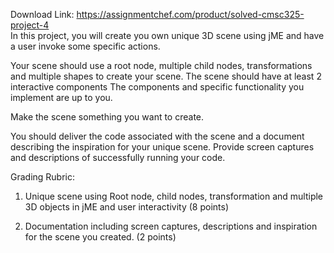 Download Link: https://assignmentchef.com/product/solved-cmsc325-project-4
<br>
In this project, you will create you own unique 3D scene using jME and have a user invoke some specific actions.

Your scene should use a root node, multiple child nodes,  transformations and multiple shapes to create your scene. The scene should have at least 2 interactive components The components and specific functionality you implement are up to you.

Make the scene something you want to create.

You should deliver the code associated with the scene and a document describing the inspiration for your unique scene. Provide screen captures and descriptions of successfully running your code.

Grading Rubric:

1. Unique scene using Root node, child nodes, transformation and multiple 3D objects in jME and user interactivity (8 points)

2. Documentation including screen captures, descriptions and inspiration for the scene you created. (2 points)